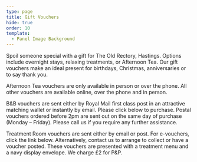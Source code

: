 ```yaml
---
type: page
title: Gift Vouchers
hide: true
order: 10
template:
  - Panel Image Background
---
```

Spoil someone special with a gift for The Old Rectory, Hastings. Options include overnight stays, relaxing treatments, or Afternoon Tea. Our gift vouchers make an ideal present for birthdays, Christmas,  anniversaries or to say thank you.

Afternoon Tea vouchers are only available in person or over the phone. All other vouchers are available online, over the phone and in person.

B&B vouchers are sent either by Royal Mail first class post in an attractive matching wallet or instantly by email. Please click below to purchase. Postal vouchers ordered before 2pm are sent out on the same day of purchase (Monday – Friday). Please call us if you require any further assistance.

Treatment Room vouchers are sent either by email or post. For e-vouchers, click the link below. Alternatively, contact us to arrange to collect or have a voucher posted. These vouchers are presented with a treatment menu and a navy display envelope. We charge £2 for P&P.

<div id="panel-gift-items"></div>
